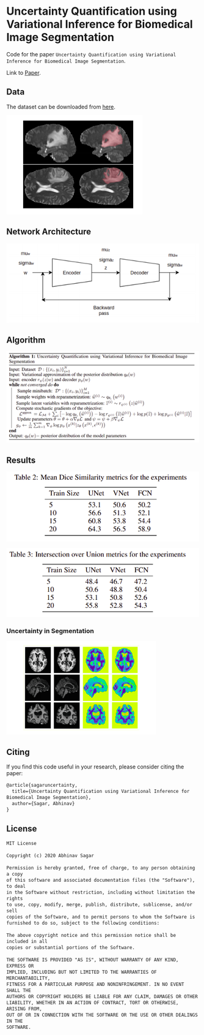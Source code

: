 # Uncertainty Quantification using Variational Inference for Biomedical Image Segmentation

Code for the paper `Uncertainty Quantification using Variational Inference for Biomedical Image Segmentation`.

Link to [Paper](https://abhinavsagar.github.io/files/uq_bnn_s.pdf).

## Data

The dataset can be downloaded from [here](http://braintumorsegmentation.org/).

![loss/accuracy](images/img3.png)

## Network Architecture

![results](images/img1.png)

## Algorithm

![results](images/img2.png)

## Results



![results](images/img4.png)




![results](images/img5.png)


### Uncertainty in Segmentation

![results](images/img6.png)

## Citing

If you find this code useful in your research, please consider citing the paper:

```
@article{sagaruncertainty,
  title={Uncertainty Quantification using Variational Inference for Biomedical Image Segmentation},
  author={Sagar, Abhinav}
}
```

## License

```
MIT License

Copyright (c) 2020 Abhinav Sagar

Permission is hereby granted, free of charge, to any person obtaining a copy
of this software and associated documentation files (the "Software"), to deal
in the Software without restriction, including without limitation the rights
to use, copy, modify, merge, publish, distribute, sublicense, and/or sell
copies of the Software, and to permit persons to whom the Software is
furnished to do so, subject to the following conditions:

The above copyright notice and this permission notice shall be included in all
copies or substantial portions of the Software.

THE SOFTWARE IS PROVIDED "AS IS", WITHOUT WARRANTY OF ANY KIND, EXPRESS OR
IMPLIED, INCLUDING BUT NOT LIMITED TO THE WARRANTIES OF MERCHANTABILITY,
FITNESS FOR A PARTICULAR PURPOSE AND NONINFRINGEMENT. IN NO EVENT SHALL THE
AUTHORS OR COPYRIGHT HOLDERS BE LIABLE FOR ANY CLAIM, DAMAGES OR OTHER
LIABILITY, WHETHER IN AN ACTION OF CONTRACT, TORT OR OTHERWISE, ARISING FROM,
OUT OF OR IN CONNECTION WITH THE SOFTWARE OR THE USE OR OTHER DEALINGS IN THE
SOFTWARE.
```

